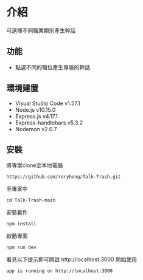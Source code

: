 # 介紹
可選擇不同職業類別產生幹話

## 功能
- 點選不同的職位產生專屬的幹話

## 環境建置
- Visual Studio Code v1.57.1
- Node.js v10.15.0
- Express.js v4.17.1
- Express-handlebars v5.3.2
- Nodemon v2.0.7

## 安裝
將專案clone至本地電腦

    https://github.com/roryhong/Talk-Trash.git
    
至專案中

    cd Talk-Trash-main
    
安裝套件

    npm install
    
啟動專案

    npm run dev
    
看見以下提示即可開啟 http://localhost:3000 開始使用

    app is running on http://localhost:3000

